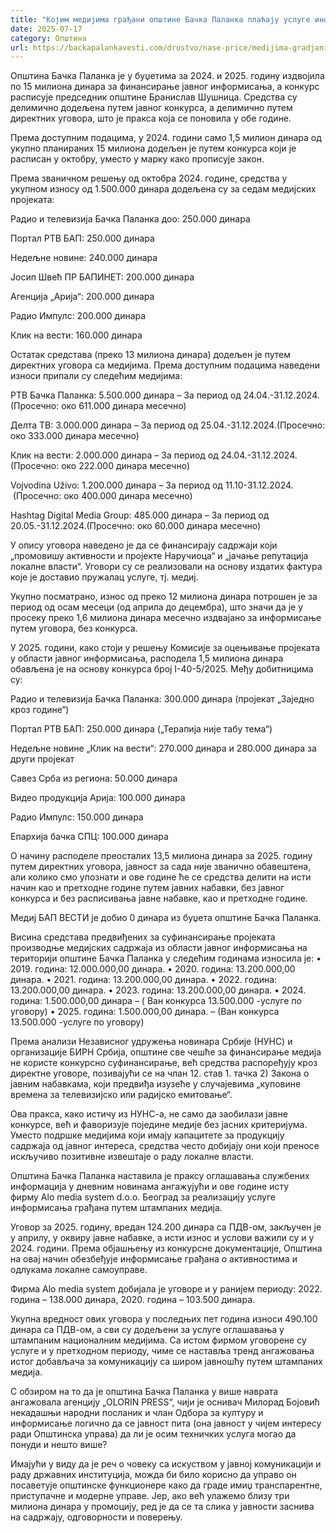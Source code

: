 ```yaml
---
title: "Којим медијима грађани општине Бачка Паланка плаћају услуге информисања"
date: 2025-07-17
category: Општина
url: https://backapalankavesti.com/drustvo/nase-price/medijima-gradjani-backa-palanka-placaju-usluge-informisanja/
---
```


Општина Бачка Паланка је у буџетима за 2024. и 2025. годину издвојила по 15 милиона динара за финансирање јавног информисања, а конкурс расписује председник општине Бранислав Шушница. Средства су делимично додељена путем јавног конкурса, а делимично путем директних уговора, што је пракса која се поновила у обе године.

Према доступним подацима, у 2024. години само 1,5 милион динара од укупно планираних 15 милиона додељен је путем конкурса који је расписан у октобру, уместо у марку како прописује закон.

Према званичном решењу од октобра 2024. године, средства у укупном износу од 1.500.000 динара додељена су за седам медијских пројеката:

Радио и телевизија Бачка Паланка доо: 250.000 динара

Портал РТВ БАП: 250.000 динара

Недељне новине: 240.000 динара

Јосип Швећ ПР БАПИНЕТ: 200.000 динара

Агенција „Арија“: 200.000 динара

Радио Импулс: 200.000 динара

Клик на вести: 160.000 динара

Остатак средстава (преко 13 милиона динара) додељен је путем директних уговора са медијима. Према доступним подацима наведени износи припали су следећим медијима:

РТВ Бачка Паланка: 5.500.000 динара – За период од 24.04.-31.12.2024.(Просечно: око 611.000 динара месечно)

Делта ТВ: 3.000.000 динара – За период од 25.04.-31.12.2024.(Просечно: око 333.000 динара месечно)

Клик на вести: 2.000.000 динара – За период од 24.04.-31.12.2024.(Просечно: око 222.000 динара месечно)

Vojvodina Uživo: 1.200.000 динара – За период од 11.10-31.12.2024.       (Просечно: око 400.000 динара месечно)

Hashtag Digital Media Group: 485.000 динара – За период од 20.05.-31.12.2024.(Просечно: око 60.000 динара месечно)

У опису уговора наведено је да се финансирају садржаји који „промовишу активности и пројекте Наручиоца“ и „јачање репутација локалне власти“. Уговори су се реализовали на основу издатих фактура које је доставио пружалац услуге, тј. медиј.

Укупно посматрано, износ од преко 12 милиона динара потрошен је за период од осам месеци (од априла до децембра), што значи да је у просеку преко 1,6 милиона динара месечно издвајано за информисање путем уговора, без конкурса.

У 2025. години, како стоји у решењу Комисије за оцењивање пројеката у области јавног информисања, расподела 1,5 милиона динара обављена је на основу конкурса број I-40-5/2025. Међу добитницима су:

Радио и телевизија Бачка Паланка: 300.000 динара (пројекат „Заједно кроз године“)

Портал РТВ БАП: 250.000 динара („Терапија није табу тема“)

Недељне новине „Клик на вести“: 270.000 динара и 280.000 динара за други пројекат

Савез Срба из региона: 50.000 динара

Видео продукција Арија: 100.000 динара

Радио Импулс: 150.000 динара

Епархија бачка СПЦ: 100.000 динара

О начину расподеле преосталих 13,5 милиона динара за 2025. годину путем директних уговора, јавност за сада није званично обавештена, али колико смо упознати и ове године ће се средства делити на исти начин као и претходне године путем јавних набавки, без јавног конкурса и без расписивања јавне набавке, као и претходне године.

Медиј БАП ВЕСТИ је добио 0 динара из буџета општине Бачка Паланка.

Висина средстава предвиђених за суфинансирање пројеката производње медијских садржаја из области јавног информисања на територији општине Бачка Паланка у следећим годинама износила је:
• 2019. година: 12.000.000,00 динара.
• 2020. година: 13.200.000,00 динара.
• 2021. година: 13.200.000,00 динара.
• 2022. година: 13.200.000,00 динара.
• 2023. година: 13.200.000,00 динара.
• 2024. година: 1.500.000,00 динара – ( Ван конкурса 13.500.000 -услуге по уговору)
• 2025. година: 1.500.000,00 динара. – (Ван конкурса 13.500.000 -услуге по уговору)

Према анализи Независног удружења новинара Србије (НУНС) и организације БИРН Србија, општине све чешће за финансирање медија не користе конкурсно суфинансирање, већ средства распоређују кроз директне уговоре, позивајући се на члан 12. став 1. тачка 2) Закона о јавним набавкама, који предвиђа изузеће у случајевима „куповине времена за телевизијско или радијско емитовање“.

Ова пракса, како истичу из НУНС-а, не само да заобилази јавне конкурсе, већ и фаворизује поједине медије без јасних критеријума. Уместо подршке медијима који имају капацитете за продукцију садржаја од јавног интереса, средства често добијају они који преносе искључиво позитивне извештаје о раду локалне власти.

Општина Бачка Паланка наставила је праксу оглашавања службених информација у дневним новинама ангажујући и ове године исту фирму Alo media system d.o.o. Београд за реализацију услуге информисања грађана путем штампаних медија.

Уговор за 2025. годину, вредан 124.200 динара са ПДВ-ом, закључен је у априлу, у оквиру јавне набавке, а исти износ и услови важили су и у 2024. години. Према објашњењу из конкурсне документације, Општина на овај начин обезбеђује информисање грађана о активностима и одлукама локалне самоуправе.

Фирма Alo media system добијала је уговоре и у ранијем периоду: 2022. година – 138.000 динара, 2020. година – 103.500 динара.

Укупна вредност ових уговора у последњих пет година износи 490.100 динара са ПДВ-ом, а сви су додељени за услуге оглашавања у штампаним националним медијима. Са истом фирмом уговорене су услуге и у претходном периоду, чиме се наставља тренд ангажовања истог добављача за комуникацију са широм јавношћу путем штампаних медија.

С обзиром на то да је општина Бачка Паланка у више наврата ангажовала агенцију „OLORIN PRESS“, чији је оснивач Милорад Бојовић некадашњи народни посланик и члан Одбора за културу и информисање логично да се јавност пита (она јавност у чијем интересу ради Општинска управа) да ли је осим техничких услуга могао да понуди и нешто више?

Имајући у виду да је реч о човеку са искуством у јавној комуникацији и раду државних институција, можда би било корисно да управо он посаветује општинске функционере како да граде имиџ транспарентне, приступачне и модерне управе. Јер, ако већ улажемо близу три милиона динара у промоцију, ред је да се та слика у јавности заснива на садржају, одговорности и поверењу.
